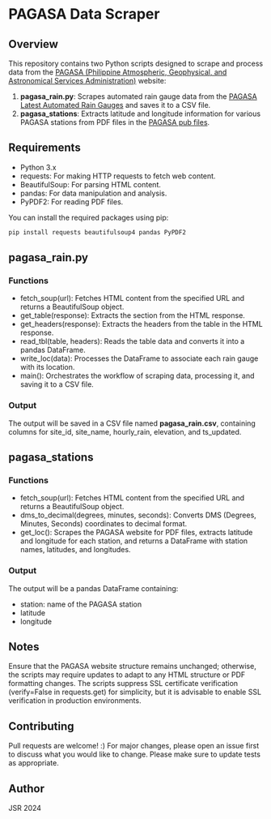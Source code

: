 # PAGASA Data Scraper

## Overview

This repository contains two Python scripts designed to scrape and process data from the [PAGASA (Philippine Atmospheric, Geophysical, and Astronomical Services Administration)](https://bagong.pagasa.dost.gov.ph/) website:

1. **pagasa_rain.py**: Scrapes automated rain gauge data from the [PAGASA Latest Automated Rain Gauges](https://bagong.pagasa.dost.gov.ph/automated-rain-gauge) and saves it to a CSV file.
2. **pagasa_stations**: Extracts latitude and longitude information for various PAGASA stations from PDF files in the [PAGASA pub files](https://pubfiles.pagasa.dost.gov.ph/cds/).

## Requirements

* Python 3.x
* requests: For making HTTP requests to fetch web content.
* BeautifulSoup: For parsing HTML content.
* pandas: For data manipulation and analysis.
* PyPDF2: For reading PDF files.

You can install the required packages using pip:

```bash
pip install requests beautifulsoup4 pandas PyPDF2
```

## pagasa_rain.py

### Functions

* fetch_soup(url): Fetches HTML content from the specified URL and returns a BeautifulSoup object.
* get_table(response): Extracts the <tbody> section from the HTML response.
* get_headers(response): Extracts the headers from the table in the HTML response.
* read_tbl(table, headers): Reads the table data and converts it into a pandas DataFrame.
* write_loc(data): Processes the DataFrame to associate each rain gauge with its location.
* main(): Orchestrates the workflow of scraping data, processing it, and saving it to a CSV file.

### Output
The output will be saved in a CSV file named **pagasa_rain.csv**, containing columns for site_id, site_name, hourly_rain, elevation, and ts_updated.

## pagasa_stations

### Functions

* fetch_soup(url): Fetches HTML content from the specified URL and returns a BeautifulSoup object.
* dms_to_decimal(degrees, minutes, seconds): Converts DMS (Degrees, Minutes, Seconds) coordinates to decimal format.
* get_loc(): Scrapes the PAGASA website for PDF files, extracts latitude and longitude for each station, and returns a DataFrame with station names, latitudes, and longitudes.

### Output

The output will be a pandas DataFrame containing:

* station: name of the PAGASA station
* latitude
* longitude

## Notes

Ensure that the PAGASA website structure remains unchanged; otherwise, the scripts may require updates to adapt to any HTML structure or PDF formatting changes.
The scripts suppress SSL certificate verification (verify=False in requests.get) for simplicity, but it is advisable to enable SSL verification in production environments.

## Contributing

Pull requests are welcome! :) For major changes, please open an issue first to discuss what you would like to change.
Please make sure to update tests as appropriate.

## Author

JSR 2024
